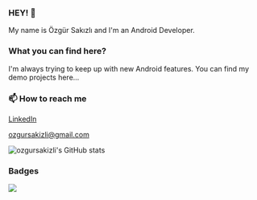 ### HEY! 👋

My name is Özgür Sakızlı and I'm an Android Developer. 

### What you can find here?

I'm always trying to keep up with new Android features. You can find my demo projects here...

### 📫 How to reach me 
[LinkedIn](https://www.linkedin.com/in/ozgursakizli/)

ozgursakizli@gmail.com

![ozgursakizli's GitHub stats](https://github-readme-stats.vercel.app/api?username=ozgursakizli&count_private=true&show_icons=true&theme=dracula)

### Badges
![](https://komarev.com/ghpvc/?username=ozgursakizli)
